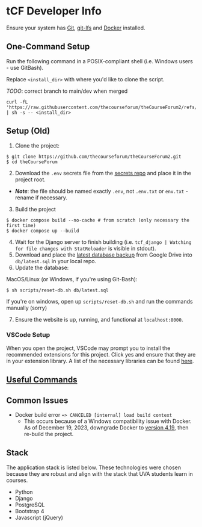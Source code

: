 # tCF Developer Info

Ensure your system has [Git](https://git-scm.com/book/en/v2/Getting-Started-Installing-Git), [git-lfs](https://git-lfs.com/) and [Docker](https://docs.docker.com/install/) installed.

## One-Command Setup

Run the following command in a POSIX-compliant shell (i.e. Windows users - use GitBash).

Replace `<install_dir>` with where you'd like to clone the script.

*TODO*: correct branch to main/dev when merged

```console
curl -fL 'https://raw.githubusercontent.com/thecourseforum/theCourseForum2/refs/heads/master/scripts/setup.sh' | sh -s -- <install_dir>
```

## Setup (Old)

1. Clone the project:

```console
$ git clone https://github.com/thecourseforum/theCourseForum2.git
$ cd theCourseForum
```

2. Download the `.env` secrets file from the [secrets repo](https://github.com/thecourseforum/tCF-env/blob/main/.env) and place it in the project root.

- _**Note**_: the file should be named exactly `.env`, not `.env.txt` or `env.txt` - rename if necessary.

3. Build the project

```console
$ docker compose build --no-cache # from scratch (only necessary the first time)
$ docker compose up --build
```

4. Wait for the Django server to finish building (i.e. `tcf_django | Watching for file changes with StatReloader` is visible in stdout).
5. Download and place the [latest database backup](https://drive.google.com/drive/u/0/folders/1a7OkHkepOBWKiDou8nEhpAG41IzLi7mh) from Google Drive into `db/latest.sql` in your local repo.
6. Update the database:

MacOS/Linux (or Windows, if you're using Git-Bash):

```console
$ sh scripts/reset-db.sh db/latest.sql
```

If you're on windows, open up `scripts/reset-db.sh` and run the commands manually (sorry)

7. Ensure the website is up, running, and functional at `localhost:8000`.

### VSCode Setup

When you open the project, VSCode may prompt you to install the recommended extensions for this project. Click yes and ensure that they are in your extension library. A list of the necessary libraries can be found [here](.././.vscode/extensions.json).

## [Useful Commands](useful-commands.md)

## Common Issues

- Docker build error `=> CANCELED [internal] load build context`
  - This occurs because of a Windows compatibility issue with Docker. As of December 19, 2023, downgrade Docker to [version 4.19](https://docs.docker.com/desktop/release-notes/#4190), then re-build the project.

## Stack

The application stack is listed below. These technologies were chosen because they are robust and align with the stack that UVA students learn in courses.

- Python
- Django
- PostgreSQL
- Bootstrap 4
- Javascript (jQuery)
